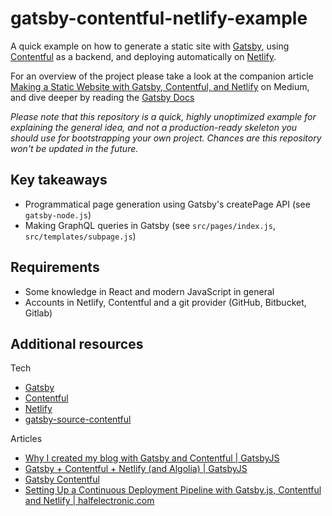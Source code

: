 # gatsby-contentful-netlify-example
A quick example on how to generate a static site with [Gatsby](https://www.gatsbyjs.org/), using [Contentful](https://www.contentful.com/) as a backend, and deploying automatically on [Netlify](https://www.netlify.com/).

For an overview of the project please take a look at the companion article [Making a Static Website with Gatsby, Contentful, and Netlify](https://medium.com/@erkkapynnonen/making-a-static-website-with-gatsby-contentful-and-netlify-c7372798fda) on Medium, and dive deeper by reading the [Gatsby Docs](https://www.gatsbyjs.org/docs/)

*Please note that this repository is a quick, highly unoptimized example for explaining the general idea, and not a production-ready skeleton you should use for bootstrapping your own project. Chances are this repository won't be updated in the future.*

## Key takeaways
* Programmatical page generation using Gatsby's createPage API (see `gatsby-node.js`)
* Making GraphQL queries in Gatsby (see `src/pages/index.js`, `src/templates/subpage.js`)

## Requirements
* Some knowledge in React and modern JavaScript in general
* Accounts in Netlify, Contentful and a git provider (GitHub, Bitbucket, Gitlab)

## Additional resources
Tech
* [Gatsby](https://www.gatsbyjs.org/)
* [Contentful](https://www.contentful.com/)
* [Netlify](https://www.netlify.com/)
* [gatsby-source-contentful](https://github.com/gatsbyjs/gatsby/tree/master/packages/gatsby-source-contentful)

Articles
* [Why I created my blog with Gatsby and Contentful | GatsbyJS](https://www.gatsbyjs.org/blog/2017-11-09-why-i-created-my-blog-with-gatsby-and-contentful/)
* [Gatsby + Contentful + Netlify (and Algolia) | GatsbyJS](https://www.gatsbyjs.org/blog/2017-12-06-gatsby-plus-contentful-plus-netlify/)
* [Gatsby Contentful](https://using-contentful.netlify.com/)
* [Setting Up a Continuous Deployment Pipeline with Gatsby.js, Contentful and Netlify | halfelectronic.com](https://www.halfelectronic.com/post/setting-up-gatsby-js-contentful-and-netlify/)